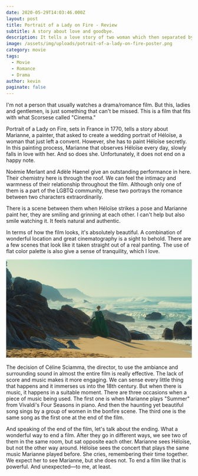 ```yaml
---
date: 2020-05-29T14:03:46.000Z
layout: post
title: Portrait of a Lady on Fire - Review
subtitle: A story about love and goodbye.
description: It tells a love story of two woman which then separated by marriage.
image: /assets/img/uploads/potrait-of-a-lady-on-fire-poster.png
category: movie
tags:
  - Movie
  - Romance
  - Drama
author: kevin
paginate: false
---
```

I'm not a person that usually watches a drama/romance film. But this, ladies and gentlemen, is just something that can't be missed. This is a film that fits with what Scorsese called "Cinema." 

Portrait of a Lady on Fire, sets in France in 1770, tells a story about Marianne, a painter, that asked to create a wedding portrait of Héloïse, a woman that just left a convent. However, she has to paint Héloïse secretly. In this painting process, Marianne that observes Héloïse every day, slowly falls in love with her. And so does she. Unfortunately, it does not end on a happy note.

Noémie Merlant and Adèle Haenel give an outstanding performance in here. Their chemistry here is through the roof. We can feel the intimacy and warmness of their relationship throughout the film. Although only one of them is a part of the LGBTQ community, these two portrays the romance between two characters extraordinarily.

There is a scene between them when Héloïse strikes a pose and Marianne paint her, they are smiling and grinning at each other. I can't help but also smile watching it. It feels natural and authentic.

In terms of how the film looks, it's absolutely beautiful. A combination of wonderful location and great cinematography is a sight to behold. There are a few scenes that look like it taken straight out of a real panting. The use of flat color palette is also give a sense of tranquility, which I love.

![A beautiful painting-like frame](/assets/img/uploads/portrait-of-a-lady-on-fire-4clilies-films.jpg)

The decision of Céline Sciamma, the director, to use the ambiance and surrounding sound in almost the entire film is really effective. The lack of score and music makes it more engaging. We can sense every little thing that happens and it immerses us into the 18th century. But when there is music, it happens in a suitable moment. There are three occasions when a piece of music being used. The first one is when Marianne plays "Summer" from Vivaldi's Four Seasons in piano. And then the haunting yet beautiful song sings by a group of women in the bonfire scene. The third one is the same song as the first one at the end of the film. 

And speaking of the end of the film, let's talk about the ending. What a wonderful way to end a film. After they go in different ways, we see two of them in the same room, but sat opposite each other. Marianne sees Héloïse, but not the other way around. Héloïse sees the concert that plays the same music Marianne played before. She cries, remembering their time together. We expect her to see Marianne, but she does not. To end a film like that is powerful. And unexpected—to me, at least.